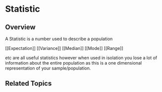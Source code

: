 # Statistic
## Overview
A Statistic is a number used to describe a population

[[Expectation]]
[[Variance]]
[[Median]]
[[Mode]]
[[Range]]

etc are all useful statistics however when used in isolation you lose a lot of information about the entire population as this is a one dimensional representation of your sample/population.

## Related Topics
